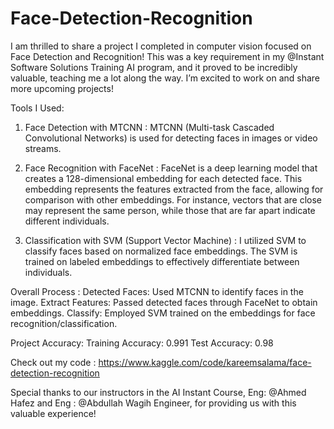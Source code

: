 # Face-Detection-Recognition
I am thrilled to share a project I completed in computer vision focused on Face Detection and Recognition! This was a key requirement in my @Instant Software Solutions Training AI program, and it proved to be incredibly valuable, teaching me a lot along the way. I’m excited to work on and share more upcoming projects!

Tools I Used:
1) Face Detection with MTCNN : 
MTCNN (Multi-task Cascaded Convolutional Networks) is used for detecting faces in images or video streams.

2) Face Recognition with FaceNet :
FaceNet is a deep learning model that creates a 128-dimensional embedding for each detected face. This embedding represents the features extracted from the face, allowing for comparison with other embeddings. For instance, vectors that are close may represent the same person, while those that are far apart indicate different individuals.

3) Classification with SVM (Support Vector Machine) : I utilized SVM to classify faces based on normalized face embeddings. The SVM is trained on labeled embeddings to effectively differentiate between individuals.

Overall Process :
Detected Faces: Used MTCNN to identify faces in the image.
Extract Features: Passed detected faces through FaceNet to obtain embeddings.
Classify: Employed SVM trained on the embeddings for face recognition/classification.

Project Accuracy:
Training Accuracy: 0.991
Test Accuracy: 0.98

Check out my code : https://www.kaggle.com/code/kareemsalama/face-detection-recognition

Special thanks to our instructors in the AI Instant Course, Eng: @Ahmed Hafez  and Eng : @Abdullah Wagih Engineer, for providing us with this valuable experience!

